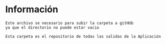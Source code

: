 # Información 
    Este archivo se necesario para subir la carpeta a gitHUb
    ya que el directorio no puede estar vacio

    Esta carpeta es el repositorio de todas las salidas de la Aplicación